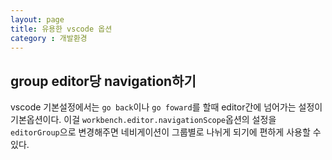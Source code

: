 ```yaml
---
layout: page
title: 유용한 vscode 옵션
category : 개발환경
---
```


## group editor당 navigation하기

vscode 기본설정에서는 `go back`이나 `go foward`를 할때 editor간에 넘어가는 설정이 기본옵션이다. 이걸 `workbench.editor.navigationScope`옵션의 설정을 `editorGroup`으로 변경해주면 네비게이션이 그룹별로 나뉘게 되기에 편하게 사용할 수 있다.